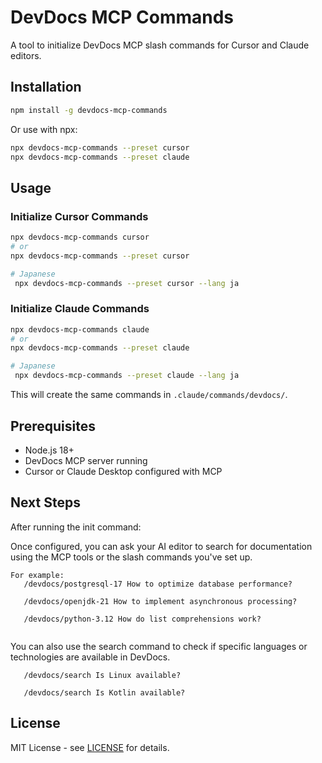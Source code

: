 # DevDocs MCP Commands

A tool to initialize DevDocs MCP slash commands for Cursor and Claude editors.

## Installation

```bash
npm install -g devdocs-mcp-commands
```

Or use with npx:

```bash
npx devdocs-mcp-commands --preset cursor
npx devdocs-mcp-commands --preset claude
```

## Usage

### Initialize Cursor Commands

```bash
npx devdocs-mcp-commands cursor
# or
npx devdocs-mcp-commands --preset cursor

# Japanese
 npx devdocs-mcp-commands --preset cursor --lang ja
```

### Initialize Claude Commands

```bash
npx devdocs-mcp-commands claude
# or
npx devdocs-mcp-commands --preset claude

# Japanese
 npx devdocs-mcp-commands --preset claude --lang ja
```

This will create the same commands in `.claude/commands/devdocs/`.

## Prerequisites

- Node.js 18+
- DevDocs MCP server running
- Cursor or Claude Desktop configured with MCP

## Next Steps

After running the init command:

Once configured, you can ask your AI editor to search for documentation using the MCP tools or the slash commands you've set up.
```
For example:
   /devdocs/postgresql-17 How to optimize database performance?
   
   /devdocs/openjdk-21 How to implement asynchronous processing?
   
   /devdocs/python-3.12 How do list comprehensions work?
   
```

You can also use the search command to check if specific languages or technologies are available in DevDocs.

```
   /devdocs/search Is Linux available?
   
   /devdocs/search Is Kotlin available?
```

## License

MIT License - see [LICENSE](../LICENSE) for details.

